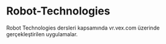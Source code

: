 # Robot-Technologies
Robot Technologies dersleri kapsamında vr.vex.com üzerinde gerçekleştirilen uygulamalar.
